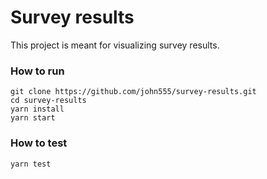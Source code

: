 # Survey results

This project is meant for visualizing survey results.

### How to run
```
git clone https://github.com/john555/survey-results.git
cd survey-results
yarn install
yarn start
```

### How to test

```
yarn test
```
